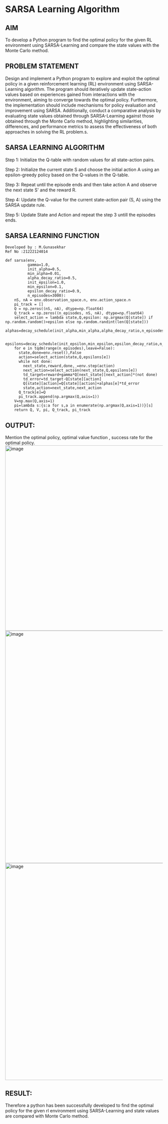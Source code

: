 # SARSA Learning Algorithm


## AIM
To develop a Python program to find the optimal policy for the given RL environment using SARSA-Learning and compare the state values with the Monte Carlo method.

## PROBLEM STATEMENT
Design and implement a Python program to explore and exploit the optimal policy in a given reinforcement learning (RL) environment using SARSA-Learning algorithm. The program should iteratively update state-action values based on experiences gained from interactions with the environment, aiming to converge towards the optimal policy. Furthermore, the implementation should include mechanisms for policy evaluation and improvement using SARSA. Additionally, conduct a comparative analysis by evaluating state values obtained through SARSA-Learning against those obtained through the Monte Carlo method, highlighting similarities, differences, and performance metrics to assess the effectiveness of both approaches in solving the RL problem.s.

## SARSA LEARNING ALGORITHM
Step 1:
Initialize the Q-table with random values for all state-action pairs.

Step 2:
Initialize the current state S and choose the initial action A using an epsilon-greedy policy based on the Q-values in the Q-table.

Step 3:
Repeat until the episode ends and then take action A and observe the next state S' and the reward R.

Step 4:
Update the Q-value for the current state-action pair (S, A) using the SARSA update rule.

Step 5:
Update State and Action and repeat the step 3 untill the episodes ends.
## SARSA LEARNING FUNCTION
```
Developed by : M.Gunasekhar
Ref No :21222124014

def sarsa(env,
          gamma=1.0,
          init_alpha=0.5,
          min_alpha=0.01,
          alpha_decay_ratio=0.5,
          init_epsilon=1.0,
          min_epsilon=0.1,
          epsilon_decay_ratio=0.9,
          n_episodes=3000):
    nS, nA = env.observation_space.n, env.action_space.n
    pi_track = []
    Q = np.zeros((nS, nA), dtype=np.float64)
    Q_track = np.zeros((n_episodes, nS, nA), dtype=np.float64)
    select_action = lambda state,Q,epsilon: np.argmax(Q[state]) if np.random.random()>epsilon else np.random.randint(len(Q[state]))
    alphas=decay_schedule(init_alpha,min_alpha,alpha_decay_ratio,n_episodes)

    epsilons=decay_schedule(init_epsilon,min_epsilon,epsilon_decay_ratio,n_episodes)
    for e in tqdm(range(n_episodes),leave=False):
      state,done=env.reset(),False
      action=select_action(state,Q,epsilons[e])
      while not done:
        next_state,reward,done,_=env.step(action)
        next_action=select_action(next_state,Q,epsilons[e])
        td_target=reward+gamma*Q[next_state][next_action]*(not done)
        td_error=td_target-Q[state][action]
        Q[state][action]=Q[state][action]+alphas[e]*td_error
        state,action=next_state,next_action
      Q_track[e]=Q
      pi_track.append(np.argmax(Q,axis=1))
    V=np.max(Q,axis=1)
    pi=lambda s:{s:a for s,a in enumerate(np.argmax(Q,axis=1))}[s]
    return Q, V, pi, Q_track, pi_track
```
## OUTPUT:
Mention the optimal policy, optimal value function , success rate for the optimal policy.
<img width="590" alt="image" src="https://github.com/gunasekhar159/sarsa-learning/assets/95043391/e418868c-3f2d-4c81-9bfc-c85e26a89236">
<img width="740" alt="image" src="https://github.com/gunasekhar159/sarsa-learning/assets/95043391/87f0039f-bda4-445b-b1ff-8c048aea037e">
<img width="691" alt="image" src="https://github.com/gunasekhar159/sarsa-learning/assets/95043391/0496b70c-9668-4776-be6d-fe31001a8d9b">


## RESULT:

Therefore a python has been successfully developed to find the optimal policy for the given rl environment using SARSA-Learning and state values are compared with Monte Carlo method.

